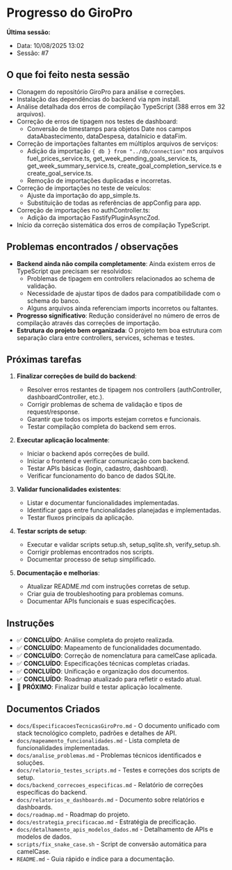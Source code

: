# Progresso do GiroPro

**Última sessão:**
- Data: 10/08/2025 13:02
- Sessão: #7

## O que foi feito nesta sessão
- Clonagem do repositório GiroPro para análise e correções.
- Instalação das dependências do backend via npm install.
- Análise detalhada dos erros de compilação TypeScript (388 erros em 32 arquivos).
- Correção de erros de tipagem nos testes de dashboard:
  - Conversão de timestamps para objetos Date nos campos dataAbastecimento, dataDespesa, dataInicio e dataFim.
- Correção de importações faltantes em múltiplos arquivos de serviços:
  - Adição da importação `{ db } from "../db/connection"` nos arquivos fuel_prices_service.ts, get_week_pending_goals_service.ts, get_week_summary_service.ts, create_goal_completion_service.ts e create_goal_service.ts.
  - Remoção de importações duplicadas e incorretas.
- Correção de importações no teste de veículos:
  - Ajuste da importação do app_simple.ts.
  - Substituição de todas as referências de appConfig para app.
- Correção de importações no authController.ts:
  - Adição da importação FastifyPluginAsyncZod.
- Início da correção sistemática dos erros de compilação TypeScript.

## Problemas encontrados / observações
- **Backend ainda não compila completamente**: Ainda existem erros de TypeScript que precisam ser resolvidos:
  - Problemas de tipagem em controllers relacionados ao schema de validação.
  - Necessidade de ajustar tipos de dados para compatibilidade com o schema do banco.
  - Alguns arquivos ainda referenciam imports incorretos ou faltantes.
- **Progresso significativo**: Redução considerável no número de erros de compilação através das correções de importação.
- **Estrutura do projeto bem organizada**: O projeto tem boa estrutura com separação clara entre controllers, services, schemas e testes.

## Próximas tarefas
1. **Finalizar correções de build do backend**:
   - Resolver erros restantes de tipagem nos controllers (authController, dashboardController, etc.).
   - Corrigir problemas de schema de validação e tipos de request/response.
   - Garantir que todos os imports estejam corretos e funcionais.
   - Testar compilação completa do backend sem erros.

2. **Executar aplicação localmente**:
   - Iniciar o backend após correções de build.
   - Iniciar o frontend e verificar comunicação com backend.
   - Testar APIs básicas (login, cadastro, dashboard).
   - Verificar funcionamento do banco de dados SQLite.

3. **Validar funcionalidades existentes**:
   - Listar e documentar funcionalidades implementadas.
   - Identificar gaps entre funcionalidades planejadas e implementadas.
   - Testar fluxos principais da aplicação.

4. **Testar scripts de setup**:
   - Executar e validar scripts setup.sh, setup_sqlite.sh, verify_setup.sh.
   - Corrigir problemas encontrados nos scripts.
   - Documentar processo de setup simplificado.

5. **Documentação e melhorias**:
   - Atualizar README.md com instruções corretas de setup.
   - Criar guia de troubleshooting para problemas comuns.
   - Documentar APIs funcionais e suas especificações.

## Instruções
- ✅ **CONCLUÍDO**: Análise completa do projeto realizada.
- ✅ **CONCLUÍDO**: Mapeamento de funcionalidades documentado.
- ✅ **CONCLUÍDO**: Correção de nomenclatura para camelCase aplicada.
- ✅ **CONCLUÍDO**: Especificações técnicas completas criadas.
- ✅ **CONCLUÍDO**: Unificação e organização dos documentos.
- ✅ **CONCLUÍDO**: Roadmap atualizado para refletir o estado atual.
- 🔄 **PRÓXIMO**: Finalizar build e testar aplicação localmente.

## Documentos Criados
- `docs/EspecificacoesTecnicasGiroPro.md` - O documento unificado com stack tecnológico completo, padrões e detalhes de API.
- `docs/mapeamento_funcionalidades.md` - Lista completa de funcionalidades implementadas.
- `docs/analise_problemas.md` - Problemas técnicos identificados e soluções.
- `docs/relatorio_testes_scripts.md` - Testes e correções dos scripts de setup.
- `docs/backend_correcoes_especificas.md` - Relatório de correções específicas do backend.
- `docs/relatorios_e_dashboards.md` - Documento sobre relatórios e dashboards.
- `docs/roadmap.md` - Roadmap do projeto.
- `docs/estrategia_precificacao.md` - Estratégia de precificação.
- `docs/detalhamento_apis_modelos_dados.md` - Detalhamento de APIs e modelos de dados.
- `scripts/fix_snake_case.sh` - Script de conversão automática para camelCase.
- `README.md` - Guia rápido e índice para a documentação.


